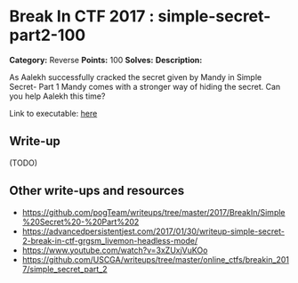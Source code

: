 # Break In CTF 2017 : simple-secret-part2-100

**Category:** Reverse
**Points:** 100
**Solves:** 
**Description:**

As Aalekh successfully cracked the secret given by Mandy in Simple Secret- Part 1 Mandy comes with a stronger way of hiding the secret. Can you help Aalekh this time? 

Link to executable: [here](a.out)

## Write-up

(TODO)

## Other write-ups and resources

* https://github.com/pogTeam/writeups/tree/master/2017/BreakIn/Simple%20Secret%20-%20Part%202
* https://advancedpersistentjest.com/2017/01/30/writeup-simple-secret-2-break-in-ctf-grgsm_livemon-headless-mode/
* https://www.youtube.com/watch?v=3xZUxjVuKOo
* https://github.com/USCGA/writeups/tree/master/online_ctfs/breakin_2017/simple_secret_part_2
